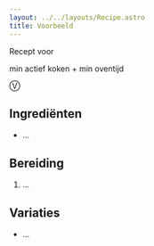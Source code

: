 ```yaml
---
layout: ../../layouts/Recipe.astro
title: Voorbeeld
---
```

R﻿ecept voor 

m﻿in actief koken + min oventijd

Ⓥ

## Ingrediënten

* ...

## Bereiding

1. ...

## Variaties

* ...